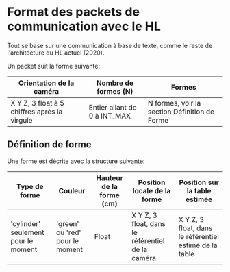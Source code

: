 # Format des packets de communication avec le HL
Tout se base sur une communication à base de texte, comme le reste de l'architecture du HL actuel (2020).

Un packet suit la forme suivante:

| Orientation de la caméra                      | Nombre de formes (N)          | Formes                                        |
|-----------------------------------------------|-------------------------------|-----------------------------------------------|
| X Y Z, 3 float à 5 chiffres après la virgule  | Entier allant de 0 à INT_MAX  | N formes, voir la section Définition de Forme |

## Définition de forme
Une forme est décrite avec la structure suivante:

| Type de forme                         | Couleur                          | Hauteur de la forme (cm)   | Position locale de la forme                      | Position sur la table estimée                          |
|---------------------------------------|----------------------------------|----------------------------|--------------------------------------------------|--------------------------------------------------------|
| 'cylinder' seulement pour le moment   | 'green' ou 'red' pour le moment  | Float                      | X Y Z, 3 float, dans le référentiel de la caméra | X Y Z, 3 float, dans le référentiel estimé de la table |
